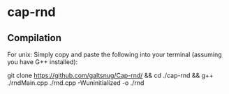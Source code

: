 # cap-rnd
## Compilation
For unix: Simply copy and paste the following into your terminal (assuming you have G++ installed):

git clone https://github.com/galtsnug/Cap-rnd/ && cd ./cap-rnd && g++ ./rndMain.cpp ./rnd.cpp -Wuninitialized -o ./rnd
